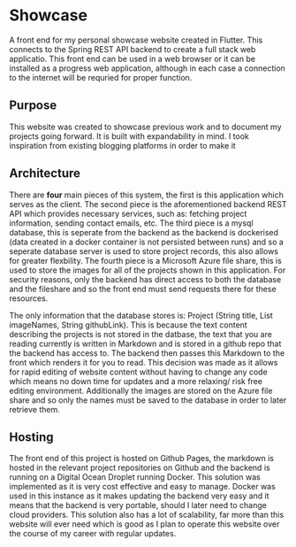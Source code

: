# Showcase

A front end for my personal showcase website created in Flutter. This connects to the Spring REST API backend to create a full stack web applicatio. This front end can be used in a web browser or it can be installed as a progress web application, although in each case a connection to the internet will be requried for proper function.

## Purpose 
This website was created to showcase previous work and to document my projects going forward. It is built with expandability in mind. I took inspiration from existing blogging platforms in order to make it 

## Architecture 
There are **four** main pieces of this system, the first is this application which serves as the client. The second piece is the aforementioned backend REST API which provides necessary services, such as: fetching project information, sending contact emails, etc. The third piece is a mysql database, this is seperate from the backend as the backend is dockerised (data created in a docker container is not persisted between runs) and so a seperate database server is used to store project records, this also allows for greater flexbility. The fourth piece is a Microsoft Azure file share, this is used to store the images for all of the projects shown in this application. For security reasons, only the backend has direct access to both the database and the fileshare and so the front end must send requests there for these resources.

The only information that the database stores is: Project (String title, List<String> imageNames, String githubLink). This is because the text content describing the projects is not stored in the datbase, the text that you are reading currently is written in Markdown and is stored in a github repo that the backend has access to. The backend then passes this Markdown to the front which renders it for you to read. This decision was made as it allows for rapid editing of website content without having to change any code which means no down time for updates and a more relaxing/ risk free editing environment. Additionally the images are stored on the Azure file share and so only the names must be saved to the database in order to later retrieve them.

## Hosting 
The front end of this project is hosted on Github Pages, the markdown is hosted in the relevant project repositories on Github and the backend is running on a Digital Ocean Droplet running Docker. This solution was implemented as it is very cost effective and easy to manage. Docker was used in this instance as it makes updating the backend very easy and it means that the backend is very portable, should I later need to change cloud providers. This solution also has a lot of scalability, far more than this website will ever need which is good as I plan to operate this website over the course of my career with regular updates.